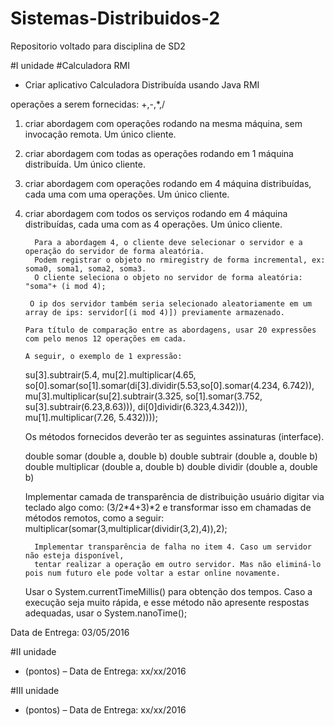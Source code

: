 # Sistemas-Distribuidos-2
Repositorio voltado para disciplina de SD2

#I unidade
#Calculadora RMI
* Criar aplicativo Calculadora Distribuída usando Java RMI

operações a serem fornecidas: +,-,*,/

1) criar abordagem com operações rodando na mesma máquina, sem invocação remota. Um único cliente.
2) criar abordagem com todas as operações rodando em 1 máquina distribuída. Um único cliente.
3) criar abordagem com operações rodando em 4 máquina distribuídas, cada uma com uma operações. Um único cliente.
4) criar abordagem com todos os serviços rodando em 4 máquina distribuídas, cada uma com as 4 operações. Um único cliente.

         Para a abordagem 4, o cliente deve selecionar o servidor e a operação do servidor de forma aleatória. 
         Podem registrar o objeto no rmiregistry de forma incremental, ex: soma0, soma1, soma2, soma3. 
         O cliente seleciona o objeto no servidor de forma aleatória: "soma"+ (i mod 4); 

      	O ip dos servidor também seria selecionado aleatoriamente em um array de ips: servidor[(i mod 4)]) previamente armazenado.

       Para título de comparação entre as abordagens, usar 20 expressões com pelo menos 12 operações em cada. 

       A seguir, o exemplo de 1 expressão:

	su[3].subtrair(5.4, mu[2].multiplicar(4.65, so[0].somar(so[1].somar(di[3].dividir(5.53,so[0].somar(4.234, 6.742)), mu[3].multiplicar(su[2].subtrair(3.325, so[1].somar(3.752, su[3].subtrair(6.23,8.63))), di[0]dividir(6.323,4.342))), mu[1].multiplicar(7.26, 5.432))));
 
	Os métodos fornecidos deverão ter as seguintes assinaturas (interface).

	double somar (double a, double b)
	double subtrair (double a, double b)
	double multiplicar (double a, double b)
	double dividir (double a, double b)


      Implementar camada de transparência de distribuição usuário digitar via teclado algo como:  (3/2*4+3)*2 
      e transformar isso em chamadas de métodos remotos, como a seguir: 
	multiplicar(somar(3,multiplicar(dividir(3,2),4)),2);

         Implementar transparência de falha no item 4. Caso um servidor não esteja disponível, 
         tentar realizar a operação em outro servidor. Mas não eliminá-lo pois num futuro ele pode voltar a estar online novamente.

   	Usar o System.currentTimeMillis() para obtenção dos tempos. Caso a execução seja muito rápida, e esse método não apresente respostas adequadas, usar o System.nanoTime();

Data de Entrega: 03/05/2016

#II unidade

*  (pontos) – Data de Entrega: xx/xx/2016

#III unidade

*  (pontos) – Data de Entrega: xx/xx/2016
